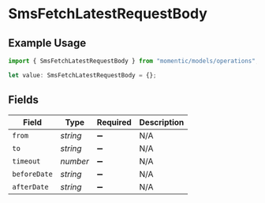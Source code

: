 # SmsFetchLatestRequestBody

## Example Usage

```typescript
import { SmsFetchLatestRequestBody } from "momentic/models/operations";

let value: SmsFetchLatestRequestBody = {};
```

## Fields

| Field              | Type               | Required           | Description        |
| ------------------ | ------------------ | ------------------ | ------------------ |
| `from`             | *string*           | :heavy_minus_sign: | N/A                |
| `to`               | *string*           | :heavy_minus_sign: | N/A                |
| `timeout`          | *number*           | :heavy_minus_sign: | N/A                |
| `beforeDate`       | *string*           | :heavy_minus_sign: | N/A                |
| `afterDate`        | *string*           | :heavy_minus_sign: | N/A                |